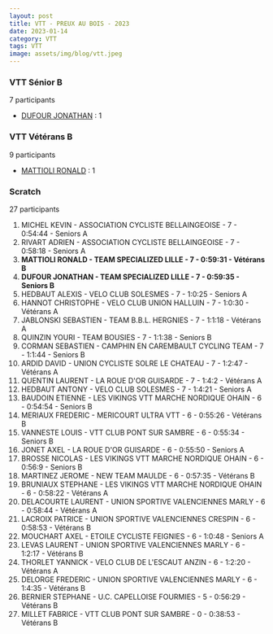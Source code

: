 ```yaml
---
layout: post
title: VTT - PREUX AU BOIS - 2023
date: 2023-01-14
category: VTT
tags: VTT
image: assets/img/blog/vtt.jpeg
---
```


### VTT Sénior B
7 participants
- [DUFOUR JONATHAN](https://teamspecializedlille.github.io/works/dufourjonathan) : 1

### VTT Vétérans B
9 participants
- [MATTIOLI RONALD](https://teamspecializedlille.github.io/works/mattiolironald) : 1

### Scratch
27 participants
1. MICHEL KEVIN - ASSOCIATION CYCLISTE BELLAINGEOISE - 7 - 0:54:44 - Seniors A
2. RIVART ADRIEN - ASSOCIATION CYCLISTE BELLAINGEOISE - 7 - 0:58:18 - Seniors A
3. **MATTIOLI RONALD - TEAM SPECIALIZED LILLE - 7 - 0:59:31 - Vétérans B**
4. **DUFOUR JONATHAN - TEAM SPECIALIZED LILLE - 7 - 0:59:35 - Seniors B**
5. HEDBAUT ALEXIS - VELO CLUB SOLESMES - 7 - 1:0:25 - Seniors A
6. HANNOT CHRISTOPHE - VELO CLUB UNION HALLUIN - 7 - 1:0:30 - Vétérans A
7. JABLONSKI SEBASTIEN - TEAM B.B.L. HERGNIES - 7 - 1:1:18 - Vétérans A
8. QUINZIN YOURI - TEAM BOUSIES - 7 - 1:1:38 - Seniors B
9. CORMAN SEBASTIEN - CAMPHIN EN CAREMBAULT CYCLING TEAM - 7 - 1:1:44 - Seniors B
10. ARDID DAVID - UNION CYCLISTE SOLRE LE CHATEAU - 7 - 1:2:47 - Vétérans A
11. QUENTIN LAURENT - LA ROUE D'OR GUISARDE - 7 - 1:4:2 - Vétérans A
12. HEDBAUT ANTONY - VELO CLUB SOLESMES - 7 - 1:4:21 - Seniors A
13. BAUDOIN ETIENNE - LES VIKINGS VTT MARCHE NORDIQUE OHAIN - 6 - 0:54:54 - Seniors B
14. MERIAUX FREDERIC - MERICOURT ULTRA VTT - 6 - 0:55:26 - Vétérans B
15. VANNESTE LOUIS - VTT  CLUB PONT SUR SAMBRE - 6 - 0:55:34 - Seniors B
16. JONET AXEL - LA ROUE D'OR GUISARDE - 6 - 0:55:50 - Seniors A
17. BROSSE NICOLAS - LES VIKINGS VTT MARCHE NORDIQUE OHAIN - 6 - 0:56:9 - Seniors B
18. MARTINEZ JEROME - NEW TEAM MAULDE - 6 - 0:57:35 - Vétérans B
19. BRUNIAUX STEPHANE - LES VIKINGS VTT MARCHE NORDIQUE OHAIN - 6 - 0:58:22 - Vétérans A
20. DELACOURTE LAURENT - UNION SPORTIVE VALENCIENNES MARLY - 6 - 0:58:44 - Vétérans A
21. LACROIX PATRICE - UNION SPORTIVE VALENCIENNES CRESPIN - 6 - 0:58:53 - Vétérans B
22. MOUCHART AXEL - ETOILE CYCLISTE FEIGNIES - 6 - 1:0:48 - Seniors A
23. LEVAS LAURENT - UNION SPORTIVE VALENCIENNES MARLY - 6 - 1:2:17 - Vétérans B
24. THORLET YANNICK - VELO CLUB DE L'ESCAUT ANZIN - 6 - 1:2:20 - Vétérans A
25. DELORGE FREDERIC - UNION SPORTIVE VALENCIENNES MARLY - 6 - 1:4:35 - Vétérans B
26. BERNIER STEPHANE - U.C. CAPELLOISE FOURMIES - 5 - 0:56:29 - Vétérans B
27. MILLET FABRICE - VTT  CLUB PONT SUR SAMBRE - 0 - 0:38:53 - Vétérans B
